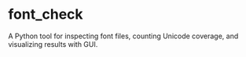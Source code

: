 # font_check
A Python tool for inspecting font files, counting Unicode coverage, and visualizing results with GUI.
